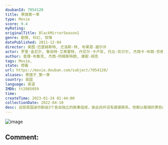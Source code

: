 ```yaml
---
doubanId: 7054120
title: 黑镜第一季
type: Movie
score: 9.4
myRating: 
originalTitle: BlackMirrorSeason1
genre: 剧情, 科幻, 惊悚
datePublished: 2011-12-04
director: 奥图·巴瑟赫斯特, 尤洛斯·林, 布莱恩·威尔许
actor: 罗里·金尼尔, 鲁伯特·艾弗雷特, 丹尼尔·卡卢亚, 托比·凯贝尔, 杰西卡·布朗·芬德利, 艾伦·里奇, 保罗·帕波维尔, 汤姆·库伦, 芮姬·阿约拉, 约翰·迈尔斯, 杰伊·辛普森, 阿米特·沙阿, 亚历克斯·麦奎因, 阿拉斯塔尔·麦肯泽, 汤姆·古德曼, 贾斯汀·爱德华兹, 艾蒙·汉道奇, 科林·迈克尔·卡迈克尔, 凯末尔·西尔维斯特, 拉哈珊·斯通, 尤金·奥赫尔, 朱莉娅·戴维斯, 艾米·贝丝·海耶斯, 麦凯尔·戴维, 埃莉诺·怀尔德, 玛德琳·鲍耶, 乔纳森·福布斯, 朱迪·惠特克, 帕特里克·肯尼迪, 马特·斯托克, 莉迪亚·威尔逊, 尼克·亨德里克斯, 伊莎贝拉·拉夫兰德, 吉米·米斯特雷, 安德鲁·诺, 琳赛·邓肯, 苏菲·吴, 丽贝卡·斯塔顿, 苏菲·肯尼迪·克拉克, 唐纳德·桑普特, 杰妮·斯巴克, 丹尼尔·莱派恩, 汉娜·乔恩, 大卫·芬恩, 沙扎德·拉蒂夫, 凯莉·海斯, 莫娜·古德温, 雪特娜·潘迪亚, 安娜·威尔逊, 菲比·福克斯
author: 查理·布鲁克, 杰西·阿姆斯特朗, 康妮·胡克
tags: Movie, 
state: 想看
url: https://movie.douban.com/subject/7054120/
aliases: 黑镜子_第一季
country: 英国
language: 英语
IMDb: tt2085059
time: 
createTime: 2023-01-24 01:44:00
collectionDate: 2022-04-10
desc: 这部英国迷你剧由3个各自独立的故事组成，彼此间并没有直接联系，但都以极端的黑色幽默讽刺和探讨了科技对人类生活产生的影响。《天佑吾主》：首相MichaelCallow（罗里·金奈尔RoryKin...
---
```


![image](p1403875505.jpg)

Comment: 
---

